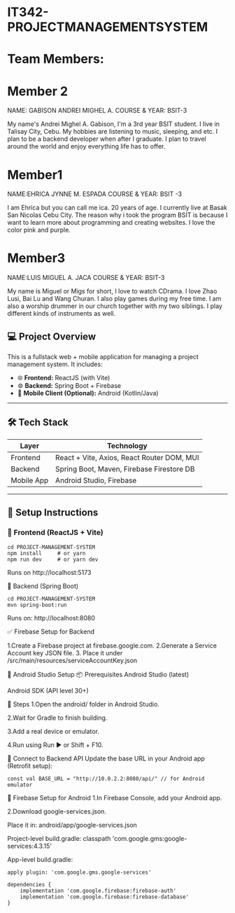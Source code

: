 # IT342-PROJECTMANAGEMENTSYSTEM
# Team Members:

# Member 2
NAME: GABISON ANDREI MIGHEL A.
COURSE & YEAR: BSIT-3

My name's Andrei Mighel A. Gabison, I'm a 3rd year BSIT student. I live in Talisay City, Cebu. My hobbies are listening to music, sleeping, and etc. I plan to be a backend developer when after I graduate. I plan to travel around the world and enjoy everything life has to offer.


# Member1
NAME:EHRICA JYNNE M. ESPADA
COURSE & YEAR: BSIT -3


I am Ehrica but you can call me ica. 20 years of age. I currently live at Basak San Nicolas Cebu City. The reason why i took the program BSIT is because I want to learn more about programming and creating websites. I love the color pink and purple.

# Member3
NAME:LUIS MIGUEL A. JACA
COURSE & YEAR: BSIT-3

My name is Miguel or Migs for short, I love to watch CDrama. I love Zhao Lusi, Bai Lu and Wang Churan. I also play games during my free time. I am also a worship drummer in our church together with my two siblings. I play different kinds of instruments as well. 

## 💻 Project Overview

This is a fullstack web + mobile application for managing a project management system. It includes:

- 🌐 **Frontend:** ReactJS (with Vite)
- ⚙️ **Backend:** Spring Boot + Firebase
- 📱 **Mobile Client (Optional):** Android (Kotlin/Java)

---

## 🛠️ Tech Stack

| Layer      | Technology        |
|------------|-------------------|
| Frontend   | React + Vite, Axios, React Router DOM, MUI |
| Backend    | Spring Boot, Maven, Firebase Firestore DB  |
| Mobile App | Android Studio, Firebase                   |

---

## 🚀 Setup Instructions

### 🔷 Frontend (ReactJS + Vite)

```Terminal
cd PROJECT-MANAGEMENT-SYSTEM
npm install     # or yarn
npm run dev     # or yarn dev
```
Runs on http://localhost:5173

🔶 Backend (Spring Boot)
```Terminal
cd PROJECT-MANAGEMENT-SYSTEM
mvn spring-boot:run
```
Runs on: http://localhost:8080

✅ Firebase Setup for Backend

1.Create a Firebase project at firebase.google.com.
2.Generate a Service Account key JSON file.
3. Place it under <project-name>/src/main/resources/serviceAccountKey.json

📱 Android Studio Setup
📦 Prerequisites
Android Studio (latest)

Android SDK (API level 30+)

📲 Steps
1.Open the android/ folder in Android Studio.

2.Wait for Gradle to finish building.

3.Add a real device or emulator.

4.Run using Run ▶ or Shift + F10.

🔗 Connect to Backend API
Update the base URL in your Android app (Retrofit setup):
```Code:
const val BASE_URL = "http://10.0.2.2:8080/api/" // for Android emulator
```
🔐 Firebase Setup for Android
1.In Firebase Console, add your Android app.

2.Download google-services.json.

Place it in:
android/app/google-services.json

Project-level build.gradle:
classpath 'com.google.gms:google-services:4.3.15'

App-level build.gradle:
```Code:
apply plugin: 'com.google.gms.google-services'

dependencies {
    implementation 'com.google.firebase:firebase-auth'
    implementation 'com.google.firebase:firebase-database'
}

```
 
